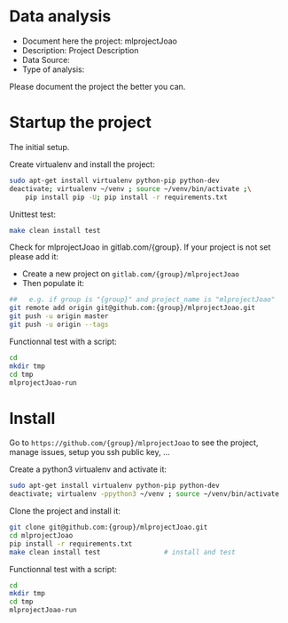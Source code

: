 # Data analysis
- Document here the project: mlprojectJoao
- Description: Project Description
- Data Source:
- Type of analysis:

Please document the project the better you can.

# Startup the project

The initial setup.

Create virtualenv and install the project:
```bash
sudo apt-get install virtualenv python-pip python-dev
deactivate; virtualenv ~/venv ; source ~/venv/bin/activate ;\
    pip install pip -U; pip install -r requirements.txt
```

Unittest test:
```bash
make clean install test
```

Check for mlprojectJoao in gitlab.com/{group}.
If your project is not set please add it:

- Create a new project on `gitlab.com/{group}/mlprojectJoao`
- Then populate it:

```bash
##   e.g. if group is "{group}" and project_name is "mlprojectJoao"
git remote add origin git@github.com:{group}/mlprojectJoao.git
git push -u origin master
git push -u origin --tags
```

Functionnal test with a script:

```bash
cd
mkdir tmp
cd tmp
mlprojectJoao-run
```

# Install

Go to `https://github.com/{group}/mlprojectJoao` to see the project, manage issues,
setup you ssh public key, ...

Create a python3 virtualenv and activate it:

```bash
sudo apt-get install virtualenv python-pip python-dev
deactivate; virtualenv -ppython3 ~/venv ; source ~/venv/bin/activate
```

Clone the project and install it:

```bash
git clone git@github.com:{group}/mlprojectJoao.git
cd mlprojectJoao
pip install -r requirements.txt
make clean install test                # install and test
```
Functionnal test with a script:

```bash
cd
mkdir tmp
cd tmp
mlprojectJoao-run
```
